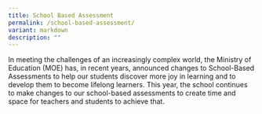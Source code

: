 ```yaml
---
title: School Based Assessment
permalink: /school-based-assessment/
variant: markdown
description: ""
---
```

<p>In meeting the challenges of an increasingly complex world, the Ministry
of Education (MOE) has, in recent years, announced changes to School-Based
Assessments to help our students discover more joy in learning and to develop
them to become lifelong learners. This year, the school continues to make
changes to our school-based assessments to create time and space for teachers
and students to achieve that.</p>
<p></p>